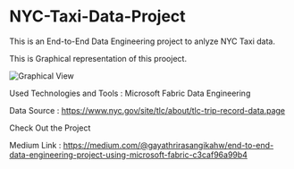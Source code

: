 # NYC-Taxi-Data-Project
This is an End-to-End Data Engineering project to anlyze NYC Taxi data.

This is Graphical representation of this prooject.

![Graphical View](https://github.com/user-attachments/assets/800016ac-a889-45d2-a529-be695852f10d)

Used Technologies and Tools : Microsoft Fabric Data Engineering

Data Source : https://www.nyc.gov/site/tlc/about/tlc-trip-record-data.page 

Check Out the Project

Medium Link : https://medium.com/@gayathrirasangikahw/end-to-end-data-engineering-project-using-microsoft-fabric-c3caf96a99b4 
